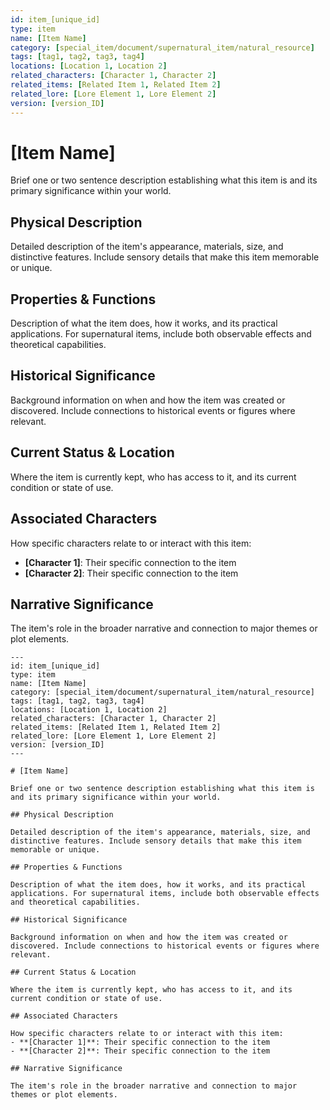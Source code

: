 ```yaml
---
id: item_[unique_id]
type: item
name: [Item Name]
category: [special_item/document/supernatural_item/natural_resource]
tags: [tag1, tag2, tag3, tag4]
locations: [Location 1, Location 2]
related_characters: [Character 1, Character 2]
related_items: [Related Item 1, Related Item 2]
related_lore: [Lore Element 1, Lore Element 2]
version: [version_ID]
---
```


# [Item Name]

Brief one or two sentence description establishing what this item is and its primary significance within your world.

## Physical Description

Detailed description of the item's appearance, materials, size, and distinctive features. Include sensory details that make this item memorable or unique.

## Properties & Functions

Description of what the item does, how it works, and its practical applications. For supernatural items, include both observable effects and theoretical capabilities.

## Historical Significance

Background information on when and how the item was created or discovered. Include connections to historical events or figures where relevant.

## Current Status & Location

Where the item is currently kept, who has access to it, and its current condition or state of use.

## Associated Characters

How specific characters relate to or interact with this item:
- **[Character 1]**: Their specific connection to the item
- **[Character 2]**: Their specific connection to the item

## Narrative Significance

The item's role in the broader narrative and connection to major themes or plot elements.

```
---
id: item_[unique_id]
type: item
name: [Item Name]
category: [special_item/document/supernatural_item/natural_resource]
tags: [tag1, tag2, tag3, tag4]
locations: [Location 1, Location 2]
related_characters: [Character 1, Character 2]
related_items: [Related Item 1, Related Item 2]
related_lore: [Lore Element 1, Lore Element 2]
version: [version_ID]
---

# [Item Name]

Brief one or two sentence description establishing what this item is and its primary significance within your world.

## Physical Description

Detailed description of the item's appearance, materials, size, and distinctive features. Include sensory details that make this item memorable or unique.

## Properties & Functions

Description of what the item does, how it works, and its practical applications. For supernatural items, include both observable effects and theoretical capabilities.

## Historical Significance

Background information on when and how the item was created or discovered. Include connections to historical events or figures where relevant.

## Current Status & Location

Where the item is currently kept, who has access to it, and its current condition or state of use.

## Associated Characters

How specific characters relate to or interact with this item:
- **[Character 1]**: Their specific connection to the item
- **[Character 2]**: Their specific connection to the item

## Narrative Significance

The item's role in the broader narrative and connection to major themes or plot elements.
```